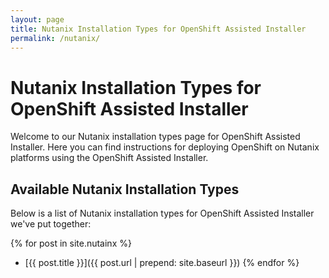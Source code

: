 ```yaml
---
layout: page
title: Nutanix Installation Types for OpenShift Assisted Installer
permalink: /nutanix/
---
```


# Nutanix Installation Types for OpenShift Assisted Installer

Welcome to our Nutanix installation types page for OpenShift Assisted Installer. Here you can find instructions for deploying OpenShift on Nutanix platforms using the OpenShift Assisted Installer.

## Available Nutanix Installation Types

Below is a list of Nutanix installation types for OpenShift Assisted Installer we've put together:

{% for post in site.nutainx %}
  - [{{ post.title }}]({{ post.url | prepend: site.baseurl }}) 
{% endfor %}